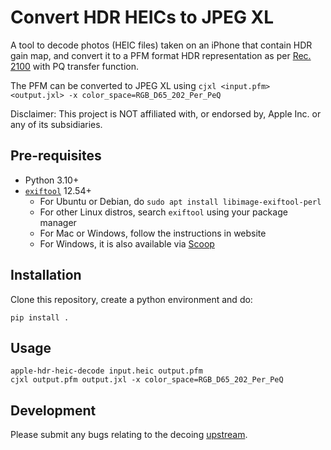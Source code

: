 # Convert HDR HEICs to JPEG XL

A tool to decode photos (HEIC files) taken on an iPhone that contain HDR gain map, and convert it to a PFM format HDR representation as per [Rec. 2100](https://en.wikipedia.org/wiki/Rec._2100) with PQ transfer function.

The PFM can be converted to JPEG XL using `cjxl <input.pfm> <output.jxl> -x color_space=RGB_D65_202_Per_PeQ`

Disclaimer: This project is NOT affiliated with, or endorsed by, Apple Inc. or any of its subsidiaries.

## Pre-requisites

* Python 3.10+
* [`exiftool`](https://exiftool.org/) 12.54+
  - For Ubuntu or Debian, do `sudo apt install libimage-exiftool-perl`
  - For other Linux distros, search `exiftool` using your package manager
  - For Mac or Windows, follow the instructions in website
  - For Windows, it is also available via [Scoop](https://scoop.sh/)

## Installation

Clone this repository, create a python environment and do:

```
pip install .
```

## Usage

```
apple-hdr-heic-decode input.heic output.pfm
cjxl output.pfm output.jxl -x color_space=RGB_D65_202_Per_PeQ
```

## Development

Please submit any bugs relating to the decoing [upstream](https://github.com/johncf/apple-hdr-heic/tree/master).